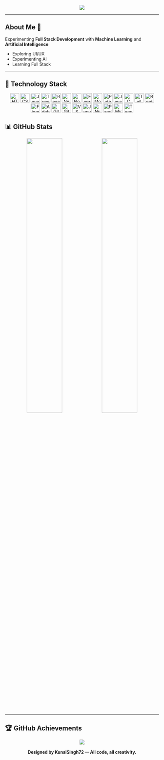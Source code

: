 <!-- GitHub Profile README | @KunalSingh72 -->

<!-- HEADER -->
<div align="center">
  <img src="https://capsule-render.vercel.app/api?type=waving&color=0:0f2027,100:2c5364&height=180&section=header&text=Kunal%20Singh&fontSize=36&fontColor=ffffff&desc=Fullstack%20Developer%20|%20AI%20Enthusiast%20|%20Design%20Lover&descAlign=50&descAlignY=70" />
</div>

---

## About Me 🦆

 Experimenting **Full Stack Development** with **Machine Learning** and **Artificial Intelligence**

-  Exploring UI/UX 
-  Experimenting AI 
-  Learning Full Stack 


---

## 🚀 Technology Stack

<p align="center">
  <img src="https://cdn.jsdelivr.net/gh/devicons/devicon/icons/html5/html5-original.svg" height="30" alt="HTML5" />
<img src="https://cdn.jsdelivr.net/gh/devicons/devicon/icons/css3/css3-original.svg" height="30" alt="CSS3" />
<img src="https://cdn.jsdelivr.net/gh/devicons/devicon/icons/javascript/javascript-original.svg" height="30" alt="JavaScript" />
<img src="https://cdn.jsdelivr.net/gh/devicons/devicon/icons/typescript/typescript-original.svg" height="30" alt="TypeScript" />
<img src="https://cdn.jsdelivr.net/gh/devicons/devicon/icons/react/react-original.svg" height="30" alt="React" />
<img src="https://cdn.jsdelivr.net/gh/devicons/devicon/icons/nextjs/nextjs-original.svg" height="30" alt="Next.js" />
<img src="https://cdn.jsdelivr.net/gh/devicons/devicon/icons/nodejs/nodejs-original.svg" height="30" alt="Node.js" />
<img src="https://cdn.jsdelivr.net/gh/devicons/devicon/icons/express/express-original.svg" height="30" alt="Express" />
<img src="https://cdn.jsdelivr.net/gh/devicons/devicon/icons/mongodb/mongodb-original.svg" height="30" alt="MongoDB" />
<img src="https://cdn.jsdelivr.net/gh/devicons/devicon/icons/python/python-original.svg" height="30" alt="Python" />
<img src="https://cdn.jsdelivr.net/gh/devicons/devicon/icons/java/java-original.svg" height="30" alt="Java" />
<img src="https://cdn.jsdelivr.net/gh/devicons/devicon/icons/c/c-original.svg" height="30" alt="C" />
<img src="https://cdn.jsdelivr.net/gh/devicons/devicon/icons/tailwindcss/tailwindcss-original.svg" height="30" alt="Tailwind CSS" />
<img src="https://cdn.jsdelivr.net/gh/devicons/devicon/icons/bootstrap/bootstrap-original.svg" height="30" alt="Bootstrap" />
<img src="https://cdn.jsdelivr.net/gh/devicons/devicon/icons/figma/figma-original.svg" height="30" alt="Figma" />
<img src="https://cdn.jsdelivr.net/gh/devicons/devicon/icons/illustrator/illustrator-plain.svg" height="30" alt="Adobe Illustrator" />
<img src="https://cdn.jsdelivr.net/gh/devicons/devicon/icons/git/git-original.svg" height="30" alt="Git" />
<img src="https://cdn.jsdelivr.net/gh/devicons/devicon/icons/github/github-original.svg" height="30" alt="GitHub" />
<img src="https://cdn.jsdelivr.net/gh/devicons/devicon/icons/vscode/vscode-original.svg" height="30" alt="VS Code" />
<img src="https://cdn.jsdelivr.net/gh/devicons/devicon/icons/jupyter/jupyter-original.svg" height="30" alt="Jupyter" />
<img src="https://cdn.jsdelivr.net/gh/devicons/devicon/icons/numpy/numpy-original.svg" height="30" alt="NumPy" />
<img src="https://cdn.jsdelivr.net/gh/devicons/devicon/icons/pandas/pandas-original.svg" height="30" alt="Pandas" />
<img src="https://cdn.jsdelivr.net/gh/devicons/devicon/icons/mysql/mysql-original.svg" height="30" alt="MySQL" />
<img src="https://cdn.jsdelivr.net/gh/devicons/devicon/icons/tensorflow/tensorflow-original.svg" height="30" alt="TensorFlow" />
</p>




## 📊 GitHub Stats

<div align="center">
  <img src="https://github-readme-stats.vercel.app/api?username=KunalSingh72&show_icons=true&theme=github_dark&hide_border=true&border_radius=8&hide_title=true" width="48%" />
  <img src="https://github-readme-stats.vercel.app/api/top-langs/?username=KunalSingh72&layout=compact&theme=github_dark&hide_border=true&langs_count=6" width="48%" />
</div>

---

## 🏆 GitHub Achievements

<p align="center">
  <img src="https://github-profile-trophy.vercel.app/?username=KunalSingh72&theme=darkhub&no-bg=true&no-frame=true&column=6&margin-w=10" />
</p>

<!-- ---

## 🎯 Focus Areas

- Fullstack Web Development  
- AI-powered Applications  
- UI/UX Design Systems  
- Dev Productivity Tools  
- Open Source Projects  

--- -->

<p align="center">
    <img src="https://raw.githubusercontent.com/andreasbm/readme/master/assets/lines/colored.png" height="2" />
    <br />
    <strong>Designed by KunalSingh72 — All code, all creativity.</strong>
</p>

